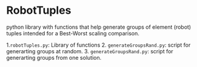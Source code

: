 # RobotTuples
python library with functions that help generate groups of element (robot) tuples intended for a Best-Worst scaling comparison.

1.`robotTuples.py`: Library of functions
2. `generateGroupsRand.py`: script for generarting groups at random.
3. `generateGroupsRand.py`: script for generarting groups from one solution.
